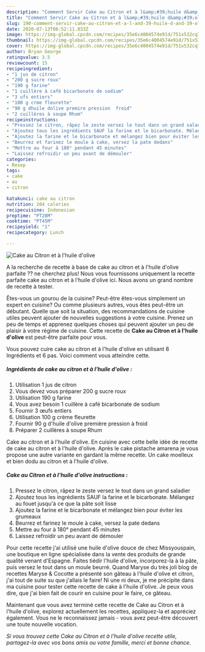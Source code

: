 ```yaml
---
description: "Comment Servir Cake au Citron et à l&amp;#39;huile d&amp;#39;olive"
title: "Comment Servir Cake au Citron et à l&amp;#39;huile d&amp;#39;olive"
slug: 190-comment-servir-cake-au-citron-et-a-l-and-39-huile-d-and-39-olive
date: 2020-07-13T06:52:11.833Z
image: https://img-global.cpcdn.com/recipes/35e6c4004574e91d/751x532cq70/cake-au-citron-et-a-lhuile-dolive-photo-principale-de-la-recette.jpg
thumbnail: https://img-global.cpcdn.com/recipes/35e6c4004574e91d/751x532cq70/cake-au-citron-et-a-lhuile-dolive-photo-principale-de-la-recette.jpg
cover: https://img-global.cpcdn.com/recipes/35e6c4004574e91d/751x532cq70/cake-au-citron-et-a-lhuile-dolive-photo-principale-de-la-recette.jpg
author: Bryan George
ratingvalue: 3.5
reviewcount: 15
recipeingredient:
- "1 jus de citron"
- "200 g sucre roux"
- "190 g farine"
- "1 cuillère à café bicarbonate de sodium"
- "3 ufs entiers"
- "100 g crme fleurette"
- "90 g dhuile dolive premire pression  froid"
- "2 cuillères à soupe Rhum"
recipeinstructions:
- "Pressez le citron, râpez le zeste versez le tout dans un grand saladier"
- "Ajoutez tous les ingrédients SAUF la farine et le bicarbonate. Mélangez au fouet jusqu&#39;à ce que la pâte soit lisse"
- "Ajoutez la farine et le bicarbonate et mélangez bien pour éviter les grumeaux"
- "Beurrez et farinez le moule à cake, versez la pate dedans"
- "Mettre au four à 180° pendant 45 minutes"
- "Laissez refroidir un peu avant de démouler"
categories:
- Resep
tags:
- cake
- au
- citron

katakunci: cake au citron 
nutrition: 204 calories
recipecuisine: Indonesian
preptime: "PT28M"
cooktime: "PT45M"
recipeyield: "1"
recipecategory: Lunch

---
```



![Cake au Citron et à l&#39;huile d&#39;olive](https://img-global.cpcdn.com/recipes/35e6c4004574e91d/751x532cq70/cake-au-citron-et-a-lhuile-dolive-photo-principale-de-la-recette.jpg)

A la recherche de recette à base de cake au citron et à l&#39;huile d&#39;olive parfaite ?? ne cherchez plus! Nous vous fournissons uniquement la recette parfaite cake au citron et à l&#39;huile d&#39;olive ici. Nous avons un grand nombre de recette à tester.

Êtes-vous un gourou de la cuisine? Peut-être êtes-vous simplement un expert en cuisine? Ou comme plusieurs autres, vous êtes peut-être un débutant. Quelle que soit la situation, des recommandations de cuisine utiles peuvent ajouter de nouvelles suggestions à votre cuisine. Prenez un peu de temps et apprenez quelques choses qui peuvent ajouter un peu de plaisir à votre régime de cuisine. Cette recette de <strong> Cake au Citron et à l&#39;huile d&#39;olive </strong> est peut-être parfaite pour vous.

<!--inarticleads1-->

Vous pouvez cuire cake au citron et à l&#39;huile d&#39;olive en utilisant 8 Ingrédients et 6 pas. Voici comment vous atteindre cette.

##### Ingrédients de cake au citron et à l&#39;huile d&#39;olive :

1. Utilisation 1 jus de citron
1. Vous devez vous préparer 200 g sucre roux
1. Utilisation 190 g farine
1. Vous avez besoin 1 cuillère à café bicarbonate de sodium
1. Fournir 3 œufs entiers
1. Utilisation 100 g crème fleurette
1. Fournir 90 g d&#39;huile d&#39;olive première pression à froid
1. Préparer 2 cuillères à soupe Rhum


Cake au citron et à l&#39;huile d&#39;olive. En cuisine avec cette belle idée de recette de cake au citron et à l&#39;huile d&#39;olive. Après le cake pistache amarena je vous propose une autre variante en gardant la même recette. Un cake moelleux et bien dodu au citron et à l&#39;huile d&#39;olive. 

<!--inarticleads2-->

##### Cake au Citron et à l&#39;huile d&#39;olive instructions :

1. Pressez le citron, râpez le zeste versez le tout dans un grand saladier
1. Ajoutez tous les ingrédients SAUF la farine et le bicarbonate. Mélangez au fouet jusqu&#39;à ce que la pâte soit lisse
1. Ajoutez la farine et le bicarbonate et mélangez bien pour éviter les grumeaux
1. Beurrez et farinez le moule à cake, versez la pate dedans
1. Mettre au four à 180° pendant 45 minutes
1. Laissez refroidir un peu avant de démouler


Pour cette recette j&#39;ai utilisé une huile d&#39;olive douce de chez Missyouspain, une boutique en ligne spécialisée dans la vente des produits de grande qualité venant d&#39;Espagne. Faites tiédir l&#39;huile d&#39;olive, incorporez-la à la pâte, puis versez le tout dans un moule beurré. Quand Maryse du très joli blog de recettes Maryse &amp; Cocotte a présenté son gâteau à l&#39;huile d&#39;olive et citron, j&#39;ai tout de suite su que j&#39;allais le faire! Ni une ni deux, je me précipite dans ma cuisine pour tester cette recette de cake à l&#39;huile d&#39;olive. Je peux vous dire, que j&#39;ai bien fait de courir en cuisine pour le faire, ce gâteau. 

<!--inarticleads1-->

<p>
Maintenant que vous avez terminé cette recette de Cake au Citron et à l&#39;huile d&#39;olive, explorez actuellement les recettes, appliquez-la et appréciez également. Vous ne le reconnaissez jamais - vous avez peut-être découvert une toute nouvelle vocation.
</p>

<p>
<i>Si vous trouvez cette Cake au Citron et à l&#39;huile d&#39;olive recette utile, partagez-la avec vos bons amis ou votre famille, merci et bonne chance.</i>
</p>
